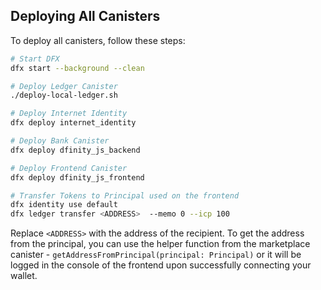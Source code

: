 

## Deploying All Canisters

To deploy all canisters, follow these steps:

```bash
# Start DFX
dfx start --background --clean

# Deploy Ledger Canister
./deploy-local-ledger.sh

# Deploy Internet Identity
dfx deploy internet_identity

# Deploy Bank Canister
dfx deploy dfinity_js_backend

# Deploy Frontend Canister
dfx deploy dfinity_js_frontend

# Transfer Tokens to Principal used on the frontend
dfx identity use default
dfx ledger transfer <ADDRESS>  --memo 0 --icp 100
```

Replace `<ADDRESS>` with the address of the recipient. To get the address from the principal, you can use the helper function from the marketplace canister - `getAddressFromPrincipal(principal: Principal)` or it will be logged in the console of the frontend upon successfully connecting your wallet.
